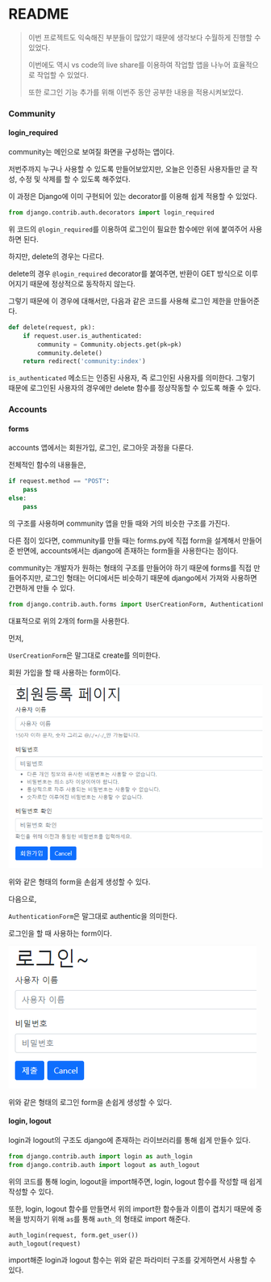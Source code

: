 # README

> 이번 프로젝트도 익숙해진 부분들이 많았기 때문에 생각보다 수월하게 진행할 수 있었다.
>
> 이번에도 역시 vs code의 live share를 이용하여 작업할 앱을 나누어 효율적으로 작업할 수 있었다.
>
> 또한 로그인 기능 추가를 위해 이번주 동안 공부한 내용을 적용시켜보았다.



### Community

#### login_required

community는 메인으로 보여질 화면을 구성하는 앱이다.

저번주까지 누구나 사용할 수 있도록 만들어보았지만, 오늘은 인증된 사용자들만 글 작성, 수정 및 삭제를 할 수 있도록 해주었다.

이 과정은 Django에 이미 구현되어 있는 decorator를 이용해 쉽게 적용할 수 있었다.

```python
from django.contrib.auth.decorators import login_required
```

위 코드의 `@login_required`를 이용하여 로그인이 필요한 함수에만 위에 붙여주어 사용하면 된다.



하지만, delete의 경우는 다르다.

delete의 경우 `@login_required` decorator를 붙여주면, 반환이 GET 방식으로 이루어지기 때문에 정상적으로 동작하지 않는다.

그렇기 때문에 이 경우에 대해서만, 다음과 같은 코드를 사용해 로그인 제한을 만들어준다.

```python
def delete(request, pk):
    if request.user.is_authenticated:
        community = Community.objects.get(pk=pk)
        community.delete()
    return redirect('community:index')
```

`is_authenticated` 메소드는 인증된 사용자, 즉 로그인된 사용자를 의미한다. 그렇기 때문에 로그인된 사용자의 경우에만 delete 함수를 정상작동할 수 있도록 해줄 수 있다.



### Accounts

#### forms

accounts 앱에서는 회원가입, 로그인, 로그아웃 과정을 다룬다.

전체적인 함수의 내용들은,

```python
if request.method == "POST":
    pass
else:
    pass
```

의 구조를 사용하며 community 앱을 만들 때와 거의 비슷한 구조를 가진다.

다른 점이 있다면, community를 만들 때는 forms.py에 직접 form을 설계해서 만들어준 반면에, accounts에서는 django에 존재하는 form들을 사용한다는 점이다.

community는 개발자가 원하는 형태의 구조를 만들어야 하기 때문에 forms를 직접 만들어주지만, 로그인 형태는 어디에서든 비슷하기 때문에 django에서 가져와 사용하면 간편하게 만들 수 있다.



```python
from django.contrib.auth.forms import UserCreationForm, AuthenticationForm
```

대표적으로 위의 2개의 form을 사용한다.

먼저, 

`UserCreationForm`은 말그대로 create를 의미한다.

회원 가입을 할 때 사용하는 form이다.

![img](1.png)

위와 같은 형태의 form을 손쉽게 생성할 수 있다.

다음으로,

`AuthenticationForm`은 말그대로 authentic을 의미한다.

로그인을 할 때 사용하는 form이다.

![img](2.png)

위와 같은 형태의 로그인 form을 손쉽게 생성할 수 있다.



#### login, logout

login과 logout의 구조도 django에 존재하는 라이브러리를 통해 쉽게 만들수 있다.

```python
from django.contrib.auth import login as auth_login
from django.contrib.auth import logout as auth_logout
```

위의 코드를 통해 login, logout을 import해주면, login, logout 함수를 작성할 때 쉽게 작성할 수 있다.

또한, login, logout 함수를 만들면서 위의 import한 함수들과 이름이 겹치기 때문에 중복을 방지하기 위해 `as`를 통해 `auth_`의 형태로 import 해준다.



```python
auth_login(request, form.get_user())
auth_logout(request)
```

import해준 login과 logout 함수는 위와 같은 파라미터 구조를 갖게하면서 사용할 수 있다.

